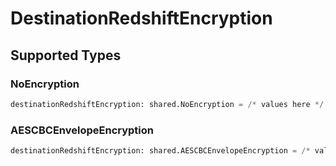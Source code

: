 # DestinationRedshiftEncryption


## Supported Types

### NoEncryption

```python
destinationRedshiftEncryption: shared.NoEncryption = /* values here */
```

### AESCBCEnvelopeEncryption

```python
destinationRedshiftEncryption: shared.AESCBCEnvelopeEncryption = /* values here */
```

